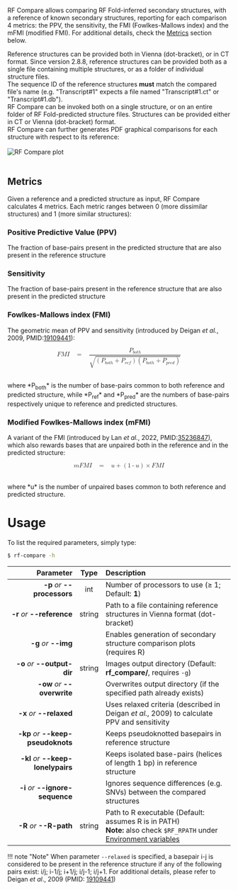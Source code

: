 RF Compare allows comparing RF Fold-inferred secondary structures, with a reference of known secondary structures, reporting for each comparison 4 metrics: the PPV, the sensitivity, the FMI (Fowlkes-Mallows index) and the mFMI (modified FMI). For additional details, check the [Metrics](https://rnaframework-docs.readthedocs.io/en/latest/rf-compare/#metrics) section below.<br/>
Reference structures can be provided both in Vienna (dot-bracket), or in CT format. Since version 2.8.8, reference structures can be provided both as a single file containing multiple structures, or as a folder of individual structure files.<br/>The sequence ID of the reference structures __must__ match the compared file's name (e.g. "Transcript#1" expects a file named "Transcript#1.ct" or "Transcript#1.db").<br/>RF Compare can be invoked both on a single structure, or on an entire folder of RF Fold-predicted structure files. Structures can be provided either in CT or Vienna (dot-bracket) format.<br/>
RF Compare can further generates PDF graphical comparisons for each structure with respect to its reference:<br/><br/>
![RF Compare plot](http://www.incarnatolab.com/images/docs/RNAframework/rf-compare.png)
<br/><br/>

## Metrics
Given a reference and a predicted structure as input, RF Compare calculates 4 metrics. Each metric ranges between 0 (more dissimilar structures) and 1 (more similar structures):<br/>

### Positive Predictive Value (PPV)
The fraction of base-pairs present in the predicted structure that are also present in the reference structure

### Sensitivity
The fraction of base-pairs present in the reference structure that are also present in the predicted structure

### Fowlkes-Mallows index (FMI)
The geometric mean of PPV and sensitivity (introduced by Deigan *et al.*, 2009, PMID:[19109441](https://pubmed.ncbi.nlm.nih.gov/19109441/)):<br/>

<math display="block" xmlns="http://www.w3.org/1998/Math/MathML"><mi>F</mi><mi>M</mi><mi>I</mi><mo>&#xa0;</mo><mo>=</mo><mo>&#xa0;</mo><mfrac><mrow><msub><mi>P</mi><mrow><mi>b</mi><mi>o</mi><mi>t</mi><mi>h</mi></mrow></msub></mrow><msqrt><mrow><mrow><mo>(</mo><msub><mi>P</mi><mrow><mi>b</mi><mi>o</mi><mi>t</mi><mi>h</mi></mrow></msub><mo>+</mo><msub><mi>P</mi><mrow><mi>r</mi><mi>e</mi><mi>f</mi></mrow></msub><mo>)</mo></mrow><mrow><mo>(</mo><msub><mi>P</mi><mrow><mi>b</mi><mi>o</mi><mi>t</mi><mi>h</mi></mrow></msub><mo>+</mo><msub><mi>P</mi><mrow><mi>p</mi><mi>r</mi><mi>e</mi><mi>d</mi></mrow></msub></mrow><mo>)</mo></mrow></msqrt></mfrac></math>

<br/>
where *P<sub>both</sub>* is the number of base-pairs common to both reference and predicted structure, while *P<sub>ref</sub>* and *P<sub>pred</sub>* are the numbers of base-pairs respectively unique to reference and predicted structures.

### Modified Fowlkes-Mallows index (mFMI)
A variant of the FMI (introduced by Lan *et al.*, 2022, PMID:[35236847](https://pubmed.ncbi.nlm.nih.gov/35236847/)), which also rewards bases that are unpaired both in the reference and in the predicted structure:<br/>

<math display="block" xmlns="http://www.w3.org/1998/Math/MathML"><mi>m</mi><mi>F</mi><mi>M</mi><mi>I</mi><mo>&#xA0;</mo><mo>=</mo><mo>&#xA0;</mo><mi>u</mi><mo>+</mo><mrow><mo>(</mo><mn>1</mn><mo>-</mo><mi>u</mi><mo>)</mo></mrow><mo>&#xd7;</mo><mi>F</mi><mi>M</mi><mi>I</mi></math>

<br/>
where *u* is the number of unpaired bases common to both reference and predicted structure.


# Usage
To list the required parameters, simply type:

```bash
$ rf-compare -h
```

Parameter         | Type | Description
----------------: | :--: |:------------
__-p__ *or* __--processors__ | int | Number of processors to use (&ge; 1; Default: __1__)
__-r__ *or* __--reference__ | string | Path to a file containing reference structures in Vienna format (dot-bracket)
__-g__ *or* __--img__ | | Enables generation of secondary structure comparison plots (requires R)
__-o__ *or* __--output-dir__ | string | Images output directory (Default: __rf_compare/__, requires ``-g``)
__-ow__ *or* __--overwrite__ | | Overwrites output directory (if the specified path already exists)
__-x__ *or* __--relaxed__ | | Uses relaxed criteria (described in Deigan *et al.*, 2009) to calculate PPV and sensitivity
__-kp__ *or* __--keep-pseudoknots__ | | Keeps pseudoknotted basepairs in reference structure
__-kl__ *or* __--keep-lonelypairs__ | | Keeps isolated base-pairs (helices of length 1 bp) in reference structure
__-i__ *or* __--ignore-sequence__ | | Ignores sequence differences (e.g. SNVs) between the compared structures
__-R__ *or* __--R-path__ | string | Path to R executable (Default: assumes R is in PATH)<br/>__Note:__ also check `$RF_RPATH` under [Environment variables](https://rnaframework-docs.readthedocs.io/en/latest/envvars/#rf_rpath)


!!! note "Note"
    When parameter ``--relaxed`` is specified, a basepair i-j is considered to be present in the reference structure if any of the following pairs exist: i/j; i-1/j; i+1/j; i/j-1; i/j+1. For additional details, please refer to Deigan *et al*., 2009 (PMID: [19109441](https://www.ncbi.nlm.nih.gov/pubmed/19109441))